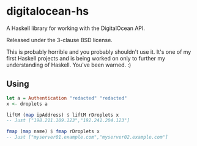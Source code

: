 # digitalocean-hs

A Haskell library for working with the DigitalOcean API.

Released under the 3-clause BSD license.

This is probably horrible and you probably shouldn't use it. It's one of my
first Haskell projects and is being worked on only to further my understanding
of Haskell. You've been warned. :)

## Using

```haskell
let a = Authentication "redacted" "redacted"
x <- droplets a

liftM (map ipAddress) $ liftM rDroplets x
-- Just ["198.211.109.123","192.241.204.123"]

fmap (map name) $ fmap rDroplets x
-- Just ["myserver01.example.com","myserver02.example.com"]
```
